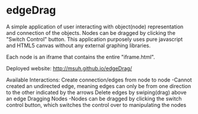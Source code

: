 edgeDrag
========

A simple application of user interacting with object(node) representation and connection of the objects. Nodes can be dragged by clicking the "Switch Control" button. 
This application purposely uses pure javascript and HTML5 canvas without any external graphing libraries. 

Each node is an iframe that contains the entire "iframe.html". 

Deployed website: http://msuh.github.io/edgeDrag/

Available Interactions:
Create connection/edges from node to node
  -Cannot created an undirected edge, meaning edges can only be from one direction to the other indicated by the arrows
Delete edges by swiping(drag) above an edge
Dragging Nodes
  -Nodes can be dragged by clicking the switch control button, which switches the control over to manipulating the nodes
